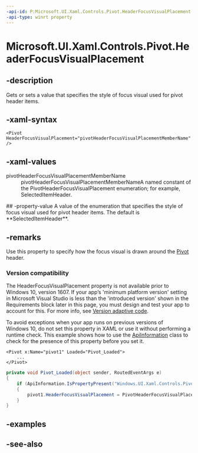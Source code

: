 ```yaml
---
-api-id: P:Microsoft.UI.Xaml.Controls.Pivot.HeaderFocusVisualPlacement
-api-type: winrt property
---
```


<!-- Property syntax
public Windows.UI.Xaml.Controls.PivotHeaderFocusVisualPlacement HeaderFocusVisualPlacement { get;  set; }
-->

# Microsoft.UI.Xaml.Controls.Pivot.HeaderFocusVisualPlacement

## -description
Gets or sets a value that specifies the style of focus visual used for pivot header items.

## -xaml-syntax
```xaml
<Pivot HeaderFocusVisualPlacement="pivotHeaderFocusVisualPlacementMemberName" />
```


## -xaml-values
<dl><dt>pivotHeaderFocusVisualPlacementMemberName</dt><dd>pivotHeaderFocusVisualPlacementMemberNameA named constant of the PivotHeaderFocusVisualPlacement enumeration; for example, SelectedItemHeader.</dd>
</dl>
## -property-value
A value of the enumeration that specifies the style of focus visual used for pivot header items. The default is **SelectedItemHeader**.

## -remarks
Use this property to specify how the focus visual is drawn around the [Pivot](pivot.md) header.

### Version compatibility

The HeaderFocusVisualPlacement property is not available prior to Windows 10, version 1607. If your app’s 'minimum platform version' setting in Microsoft Visual Studio is less than the 'introduced version' shown in the Requirements block later in this page, you must design and test your app to account for this. For more info, see [Version adaptive code](/windows/uwp/debug-test-perf/version-adaptive-code).

To avoid exceptions when your app runs on previous versions of Windows 10, do not set this property in XAML or use it without performing a runtime check. This example shows how to use the [ApiInformation](/uwp/api/windows.foundation.metadata.apiinformation) class to check for the presence of this property before you set it.

```xaml
<Pivot x:Name="pivot1" Loaded="Pivot_Loaded">
    ...
</Pivot>
```

```csharp
private void Pivot_Loaded(object sender, RoutedEventArgs e)
{
    if (ApiInformation.IsPropertyPresent("Windows.UI.Xaml.Controls.Pivot", "HeaderFocusVisualPlacement"))
    {
        pivot1.HeaderFocusVisualPlacement = PivotHeaderFocusVisualPlacement.SelectedItemHeader;
    }
}

```



## -examples

## -see-also
